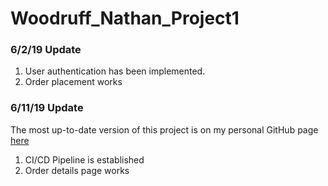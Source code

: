 # Woodruff_Nathan_Project1

### 6/2/19 Update
1. User authentication has been implemented.
2. Order placement works


### 6/11/19 Update
The most up-to-date version of this project is on my personal GitHub page [here](https://github.com/nwoodr94/CSharp)
1. CI/CD Pipeline is established
2. Order details page works

